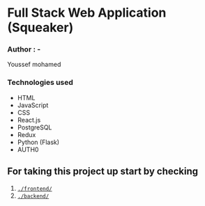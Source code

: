 # Full Stack Web Application (Squeaker)

### Author : -

Youssef mohamed

### Technologies used

- HTML
- JavaScript
- CSS
- React.js
- PostgreSQL
- Redux
- Python (Flask)
- AUTH0 

## For taking this project up start by checking

1. [`./frontend/`](./frontend/README.md)
2. [`./backend/`](./backend/README.md)
